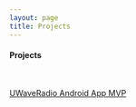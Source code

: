 ```yaml
---
layout: page
title: Projects
---
```


#### Projects
<br/>

[UWaveRadio Android App MVP](https://chrisoung1.github.io/uwave-android-app)



